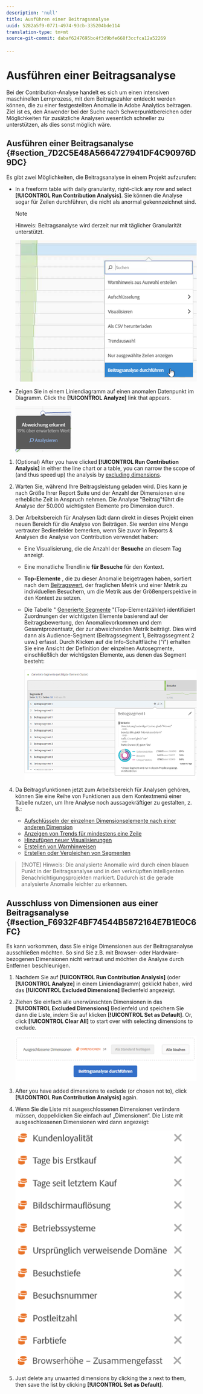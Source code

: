 ```yaml
---
description: 'null'
title: Ausführen einer Beitragsanalyse
uuid: 5282a5f9-0771-4974-93cb-335204bde114
translation-type: tm+mt
source-git-commit: dabaf6247695bc4f3d9bfe668f3ccfca12a52269

---
```



# Ausführen einer Beitragsanalyse

Bei der Contribution-Analyse handelt es sich um einen intensiven maschinellen Lernprozess, mit dem Beitragszahler entdeckt werden können, die zu einer festgestellten Anomalie in Adobe Analytics beitragen. Ziel ist es, den Anwender bei der Suche nach Schwerpunktbereichen oder Möglichkeiten für zusätzliche Analysen wesentlich schneller zu unterstützen, als dies sonst möglich wäre.

## Ausführen einer Beitragsanalyse {#section_7D2C5E48A5664727941DF4C90976D9DC}

Es gibt zwei Möglichkeiten, die Beitragsanalyse in einem Projekt aufzurufen:

* In a freeform table with daily granularity, right-click any row and select **[!UICONTROL Run Contribution Analysis]**. Sie können die Analyse sogar für Zeilen durchführen, die nicht als anormal gekennzeichnet sind.

   >[!NOTE]
   >
   >Hinweis: Beitragsanalyse wird derzeit nur mit täglicher Granularität unterstützt.

   ![](assets/run_ca.png)

* Zeigen Sie in einem Liniendiagramm auf einen anomalen Datenpunkt im Diagramm. Click the **[!UICONTROL Analyze]** link that appears.

   ![](assets/contribution-analysis.png)

1. (Optional) After you have clicked **[!UICONTROL Run Contribution Analysis]** in either the line chart or a table, you can narrow the scope of (and thus speed up) the analysis by [excluding dimensions](/help/analyze/analysis-workspace/virtual-analyst/contribution-analysis/run-contribution-analysis.md#section_F6932F4BF74544B5872164E7B1E0C6FC).

1. Warten Sie, während Ihre Beitragsleistung geladen wird. Dies kann je nach Größe Ihrer Report Suite und der Anzahl der Dimensionen eine erhebliche Zeit in Anspruch nehmen. Die Analyse &quot;Beitrag&quot;führt die Analyse der 50.000 wichtigsten Elemente pro Dimension durch.
1. Der Arbeitsbereich für Analysen lädt dann direkt in dieses Projekt einen neuen Bereich für die Analyse von Beiträgen. Sie werden eine Menge vertrauter Bedienfelder bemerken, wenn Sie zuvor in Reports &amp; Analysen die Analyse von Contribution verwendet haben:

   * Eine Visualisierung, die die Anzahl der **Besuche** an diesem Tag anzeigt.
   * Eine monatliche Trendlinie **für Besuche** für den Kontext.
   * **Top-Elemente** , die zu dieser Anomalie beigetragen haben, sortiert nach dem [Beitragswert](https://marketing.adobe.com/resources/help/de_DE/analytics/contribution/ca_contribution_score.html), der fraglichen Metrik und einer Metrik zu individuellen Besuchern, um die Metrik aus der Größenperspektive in den Kontext zu setzen.

   * Die Tabelle &quot; [Generierte Segmente](https://marketing.adobe.com/resources/help/de_DE/analytics/contribution/ca_workflow_premium.html) &quot;(Top-Elementzähler) identifiziert Zuordnungen der wichtigsten Elemente basierend auf der Beitragsbewertung, den Anomalievorkommen und dem Gesamtprozentsatz, der zur abweichenden Metrik beiträgt. Dies wird dann als Audience-Segment (Beitragssegment 1, Beitragssegment 2 usw.) erfasst. Durch Klicken auf die Info-Schaltfläche (&quot;i&quot;) erhalten Sie eine Ansicht der Definition der einzelnen Autosegmente, einschließlich der wichtigsten Elemente, aus denen das Segment besteht:

      ![](assets/auto_segment.png)

1. Da Beitragsfunktionen jetzt zum Arbeitsbereich für Analysen gehören, können Sie eine Reihe von Funktionen aus dem Kontextmenü einer Tabelle nutzen, um Ihre Analyse noch aussagekräftiger zu gestalten, z. B.:

   * [Aufschlüsseln der einzelnen Dimensionselemente nach einer anderen Dimension](/help/analyze/analysis-workspace/components/dimensions/t-breakdown-fa.md)
   * [Anzeigen von Trends für mindestens eine Zeile](/help/analyze/analysis-workspace/analysis-workspace-features.md#section_34930C967C104C2B9092BA8DCF2BF81A)
   * [Hinzufügen neuer Visualisierungen](/help/analyze/analysis-workspace/visualizations/freeform-analysis-visualizations.md)
   * [Erstellen von Warnhinweisen](/help/components/c-alerts/intellligent-alerts.md)
   * [Erstellen oder Vergleichen von Segmenten](/help/analyze/analysis-workspace/c-panels/c-segment-comparison/segment-comparison.md)

>[!NOTE] Hinweis: Die analysierte Anomalie wird durch einen blauen Punkt in der Beitragsanalyse und in den verknüpften intelligenten Benachrichtigungsprojekten markiert. Dadurch ist die gerade analysierte Anomalie leichter zu erkennen.

## Ausschluss von Dimensionen aus einer Beitragsanalyse {#section_F6932F4BF74544B5872164E7B1E0C6FC}

Es kann vorkommen, dass Sie einige Dimensionen aus der Beitragsanalyse ausschließen möchten. So sind Sie z.B. mit Browser- oder Hardware-bezogenen Dimensionen nicht vertraut und möchten die Analyse durch Entfernen beschleunigen.

1. Nachdem Sie auf **[!UICONTROL Run Contribution Analysis]** (oder **[!UICONTROL Analyze]** in einem Liniendiagramm) geklickt haben, wird das **[!UICONTROL Excluded Dimensions]** Bedienfeld angezeigt.

1. Ziehen Sie einfach alle unerwünschten Dimensionen in das **[!UICONTROL Excluded Dimensions]** Bedienfeld und speichern Sie dann die Liste, indem Sie auf klicken **[!UICONTROL Set as Default]**. Or, click **[!UICONTROL Clear All]** to start over with selecting dimensions to exclude.

   ![](assets/exclude_dimensions.png)

1. After you have added dimensions to exclude (or chosen not to), click **[!UICONTROL Run Contribution Analysis]** again.
1. Wenn Sie die Liste mit ausgeschlossenen Dimensionen verändern müssen, doppelklicken Sie einfach auf „Dimensionen“. Die Liste mit ausgeschlossenen Dimensionen wird dann angezeigt:

   ![](assets/excluded-dimensions.png)

1. Just delete any unwanted dimensions by clicking the x next to them, then save the list by clicking **[!UICONTROL Set as Default]**.

